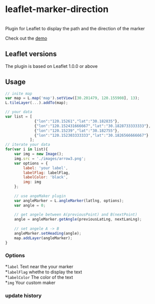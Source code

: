 leaflet-marker-direction
=============
<br>
Plugin for Leaflet to display the path and the direction of the marker <br>

Check out the [demo](https://jackzoushao.github.io/leaflet-marker-direction/examples/marker-direction.html)

Leaflet versions
-----
The plugin is based on Leaflet 1.0.0  or above

Usage
----
````js
// inite map
var map = L.map('map').setView([30.201479, 120.155908], 13);
L.tileLayer(...).addTo(map);

// your data
var list = [ 
             {"lon":"120.15261","lat":"30.182835"},
             {"lon":"120.152431666667","lat":"30.1828733333333"},
             {"lon":"120.15239","lat":"30.182755"},
             {"lon":"120.152303333333","lat":"30.1826566666667"}
           ];
// iterate your data       
for(var i in list){
    var img = new Image();
    img.src = './images/arrow3.png';
    var options = {
        label: 'your label',
        labelFlag: labelFlag,
        labelColor: 'black',
        img: img
    };
    
    // use angeMaker plugin
    var angleMarker = L.angleMarker(latlng, options);
    var angle = 0;
    
    // get angele between A(previousPoint) and B(nextPoint)
    angle = angleMarker.getAngle(previousLatLng, nextLanLng);
    
    // set angele A -> B
    angleMarker.setHeading(angle);
    map.addLayer(angleMarker);
}
````
### Options
*`label` Text near the your marker <br>
*`labelFlag` whethe to display the text <br>
*`labelColor` The color of the text <br>
*`img`  Your custom maker <br>
### update history
